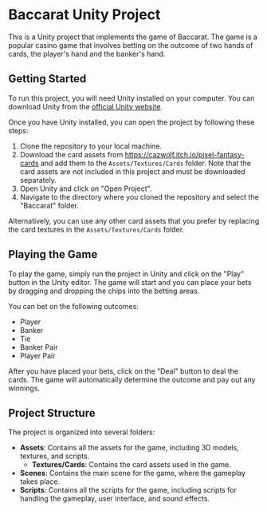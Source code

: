 # Baccarat Unity Project

This is a Unity project that implements the game of Baccarat. The game is a popular casino game that involves betting on the outcome of two hands of cards, the player's hand and the banker's hand.

## Getting Started

To run this project, you will need Unity installed on your computer. You can download Unity from the [official Unity website](https://unity.com/).

Once you have Unity installed, you can open the project by following these steps:

1. Clone the repository to your local machine.
2. Download the card assets from https://cazwolf.itch.io/pixel-fantasy-cards and add them to the `Assets/Textures/Cards` folder. Note that the card assets are not included in this project and must be downloaded separately.
3. Open Unity and click on "Open Project".
4. Navigate to the directory where you cloned the repository and select the "Baccarat" folder.

Alternatively, you can use any other card assets that you prefer by replacing the card textures in the `Assets/Textures/Cards` folder.

## Playing the Game

To play the game, simply run the project in Unity and click on the "Play" button in the Unity editor. The game will start and you can place your bets by dragging and dropping the chips into the betting areas.

You can bet on the following outcomes:

- Player
- Banker
- Tie
- Banker Pair
- Player Pair

After you have placed your bets, click on the "Deal" button to deal the cards. The game will automatically determine the outcome and pay out any winnings.

## Project Structure

The project is organized into several folders:

- **Assets**: Contains all the assets for the game, including 3D models, textures, and scripts.
  - **Textures/Cards**: Contains the card assets used in the game.
- **Scenes**: Contains the main scene for the game, where the gameplay takes place.
- **Scripts**: Contains all the scripts for the game, including scripts for handling the gameplay, user interface, and sound effects.

